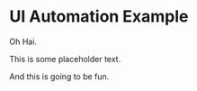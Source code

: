 # UI Automation Example

Oh Hai.

This is some placeholder text.

  And this is going to be fun.
  
  




